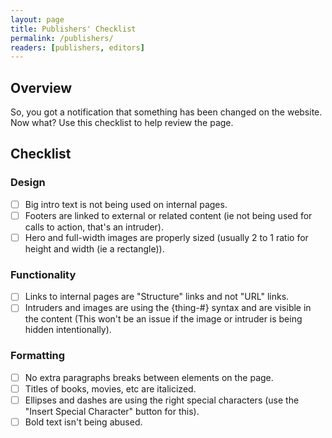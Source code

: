 ```yaml
---
layout: page
title: Publishers' Checklist
permalink: /publishers/
readers: [publishers, editors]
---
```


## Overview

So, you got a notification that something has been changed on the website. Now what? Use this checklist to help review the page.

## Checklist

### Design

- [ ] Big intro text is not being used on internal pages.
- [ ] Footers are linked to external or related content (ie not being used for calls to action, that's an intruder).
- [ ] Hero and full-width images are properly sized (usually 2 to 1 ratio for height and width (ie a rectangle)).

### Functionality

- [ ] Links to internal pages are "Structure" links and not "URL" links.
- [ ] Intruders and images are using the {thing-#} syntax and are visible in the content (This won't be an issue if the image or intruder is being hidden intentionally).

### Formatting

- [ ] No extra paragraphs breaks between elements on the page.
- [ ] Titles of books, movies, etc are italicized.
- [ ] Ellipses and dashes are using the right special characters (use the "Insert Special Character" button for this).
- [ ] Bold text isn't being abused.
